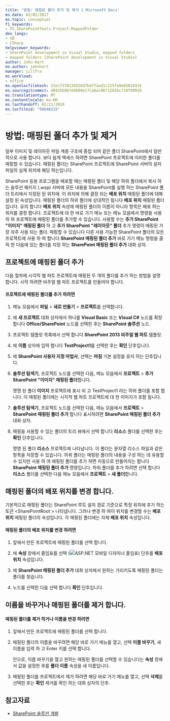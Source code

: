 ```yaml
---
title: '방법: 매핑된 폴더 추가 및 제거 | Microsoft Docs'
ms.date: 02/02/2017
ms.topic: conceptual
f1_keywords:
- VS.SharePointTools.Project.MappedFolder
dev_langs:
- VB
- CSharp
helpviewer_keywords:
- SharePoint development in Visual Studio, mapped folders
- mapped folders [SharePoint development in Visual Studio]
author: John-Hart
ms.author: johnhart
manager: jillfra
ms.workload:
- office
ms.openlocfilehash: 21ecf370134558d7b47faad1c215fa9a65019316
ms.sourcegitcommit: d0425b6b7d4b99e17ca6ac0671282bc718f80910
ms.translationtype: MT
ms.contentlocale: ko-KR
ms.lasthandoff: 02/21/2019
ms.locfileid: "56646215"
---
```

# <a name="how-to-add-and-remove-mapped-folders"></a>방법: 매핑된 폴더 추가 및 제거
  일부 이미지 및 레이아웃 파일 계층 구조에 중첩 되어 같은 폴더 SharePoint에서 일반적으로 사용 합니다. 보다 쉽게 액세스 하려면 SharePoint 프로젝트에 이러한 폴더를 매핑할 수 있습니다. 매핑된 폴더는 SharePoint 프로젝트에 SharePoint 서버의 설치 파일의 실제 위치에 해당 하는입니다.

 SharePoint 응용 프로그램을 배포할 때는 매핑된 폴더 및 해당 하위 폴더에서 복사 하는 솔루션 패키지 (.wsp) 서버에 모든 내용을 SharePoint를 실행 하는 SharePoint 폴더 트리에서 지정된 된 위치에. 이 위치에 의해 결정 되는 **배포 위치** 매핑된 폴더에 대해 설정 된 속성입니다. 매핑된 폴더의 하위 폴더에 상대적인 됩니다 **배포 위치** 매핑된 폴더입니다. 유의 합니다 **배포 위치** 속성에 매핑된 폴더의 이름이 아니라 항목은 배포 하는 위치를 결정 합니다.
프로젝트에 대 한 바로 가기 메뉴 또는 메뉴 모음에서 명령을 사용 하 여 프로젝트에 매핑된 폴더를 추가할 수 있습니다. 사용할 수는 **추가 SharePoint "이미지" 매핑된 폴더** 하 고 **추가 SharePoint "레이아웃" 폴더** 추가 명령이 매핑된 가장 자주 사용 되는 폴더. 매핑할 수 있습니다 다른 사용 가능한 SharePoint 폴더의 모든 프로젝트에 사용 하 여 합니다 **SharePoint 매핑된 폴더 추가** 바로 가기 메뉴 명령을 클릭 한 다음에 있는 폴더를 지정 하는 **SharePoint 매핑된 폴더 추가** 대화 상자.

## <a name="add-mapped-folders-to-a-project"></a>프로젝트에 매핑된 폴더 추가
 다음 절차에 시각적 웹 파트 프로젝트에 매핑된 두 개의 폴더를 추가 하는 방법을 설명 합니다. 시작 하려면 비주얼 웹 파트 프로젝트를 만들어야 합니다.

#### <a name="to-add-mapped-folders-to-a-project"></a>프로젝트에 매핑된 폴더를 추가 하려면

1.  메뉴 모음에서 **파일** > **새로 만들기** > **프로젝트**를 선택합니다.

2.  에 **새 프로젝트** 대화 상자에서 하나를 **Visual Basic** 또는 **Visual C#**  노드를 확장 합니다 **Office/SharePoint** 노드를 선택한 후는 **SharePoint 솔루션** 노드.

3.  프로젝트 템플릿 목록에서 선택 합니다 **SharePoint 2013 비주얼 웹 파트** 템플릿.

4.  에 **이름** 상자에 입력 합니다 **TestProject1**를 선택한 후는 **확인** 단추입니다.

5.  에 **SharePoint 사용자 지정 마법사**, 선택는 **마침** 기본 설정을 유지 하는 단추입니다.

6.  **솔루션 탐색기**, 프로젝트 노드를 선택한 다음, 메뉴 모음에서 **프로젝트** > **추가 SharePoint "이미지" 매핑된 폴더**합니다.

     명명 된 폴더 **이미지** 프로젝트에 표시 되 고 TestProject1 라는 하위 폴더를 포함 합니다. 이 매핑된 폴더에는 시각적 웹 파트 프로젝트에 대 한 이미지가 포함 됩니다.

7.  **솔루션 탐색기**, 프로젝트 노드를 선택한 다음, 메뉴 모음에서 **프로젝트** > **SharePoint 매핑된 폴더 추가** 합니다 표시하려면 **SharePoint 매핑된 폴더 추가** 대화 상자.

8.  매핑을 사용할 수 있는 폴더의 트리 뷰에서 선택 합니다 **리소스** 폴더를 선택한 후는 **확인** 단추입니다.

     명명 된 폴더 **리소스** 프로젝트에 나타납니다. 이 폴더는 문자열 리소스 파일과 같은 항목을 저장할 수 있습니다. 하위 폴더는 매핑된 폴더의 내용을 구성 하는 데 유용할 수 있지만 사용 하 여 매핑된 폴더를 추가 하면 자동으로 만들어지는 합니다 **SharePoint 매핑된 폴더 추가** 명령입니다. 하위 폴더를 추가 하려면 선택 합니다 **리소스** 폴더를 선택한 다음 메뉴 모음에서 **프로젝트** > **새 폴더**합니다.

## <a name="change-the-deployment-location-of-a-mapped-folder"></a>매핑된 폴더의 배포 위치를 변경 합니다.
 기본적으로 매핑된 폴더는 SharePoint 루트 설치 경로 기준으로 특정 위치에 추가 하는 토큰 \<SharePointRoot > 나타냅니다. 그러나 변경 하 여이 위치를 변경할 수는 **배포 위치** 매핑된 폴더의 속성입니다. 각 매핑된 폴더에는 자체 **배포 위치** 속성입니다.

#### <a name="to-change-the-deployment-location-of-a-mapped-folder"></a>매핑된 폴더의 배포 위치를 변경 하려면

1.  앞에서 만든 프로젝트에 매핑된 폴더를 선택 합니다.

2.  에 **속성** 창에서 줄임표를 선택 (![ASP.NET 모바일 디자이너 줄임표](../sharepoint/media/mwellipsis.gif "ASP.NET 모바일 디자이너 줄임표")) 단추를 **배포 위치** 속성입니다.

3.  에 **SharePoint 매핑된 폴더 추가** 대화 상자에서 원하는 가리키도록 매핑된 폴더는 폴더를 찾습니다.

4.  노드를 선택한 다음 선택 합니다 **확인** 단추입니다.

## <a name="rename-or-remove-mapped-folders"></a>이름을 바꾸거나 매핑된 폴더를 제거 합니다.

#### <a name="to-rename-or-remove-a-mapped-folder"></a>매핑된 폴더를 제거 하거나 이름을 변경 하려면

1.  앞에서 만든 프로젝트에 매핑된 폴더를 선택 합니다.

2.  매핑된 폴더의 이름을 바꾸려면 해당 바로 가기 메뉴를 열고, 선택 **이름 바꾸기**, 새 이름을 입력 하 고 Enter 키를 선택 합니다.

     안으로, 이름 바꾸기을 열고 원하는 매핑된 폴더를 선택할 수 있습니다는 **속성** 창에서 값을 설정한 후를 **폴더 이름** 속성을 새 이름입니다.

3.  매핑된 폴더를 프로젝트에서 제거 하려면 해당 바로 가기 메뉴를 열고, 선택 **삭제**를 선택한 후는 **확인** 제거를 확인 하는 대화 상자의 단추.

## <a name="see-also"></a>참고자료
- [SharePoint 솔루션 개발](../sharepoint/developing-sharepoint-solutions.md)
